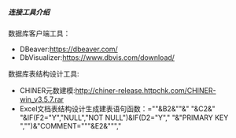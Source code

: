 ##### 连接工具介绍
数据库客户端工具：
* DBeaver:https://dbeaver.com/
* DbVisualizer:https://www.dbvis.com/download/ <br>

数据库表结构设计工具:
* CHINER元数建模:http://chiner-release.httpchk.com/CHINER-win_v3.5.7.rar
* Excel文档表结构设计生成建表语句函数：=""&B2&""&" "&C2&" "&IF(F2="Y","NULL","NOT NULL")&IF(D2="Y"," "&"PRIMARY KEY ","")&"COMMENT="""&E2&""","
